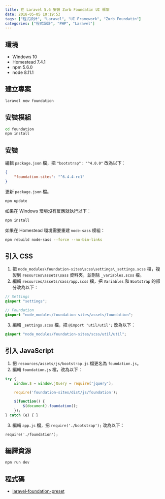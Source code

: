 ```yaml
---
title: 在 Laravel 5.6 安裝 Zurb Foundatin UI 框架
date: 2018-05-05 10:19:53
tags: ["程式設計", "Laravel", "UI Framework", "Zurb Foundatin"]
categories: ["程式設計", "PHP", "Laravel"]
---
```


## 環境

- Windows 10
- Homestead 7.4.1
- npm 5.6.0
- node 8.11.1

## 建立專案

```bash
laravel new foundation
```

## 安裝模組

```bash
cd foundation
npm install
```

## 安裝

編輯 `package.json` 檔，把 `"bootstrap": "^4.0.0"` 改為以下：

```json
{
    "foundation-sites": "^6.4.4-rc1"
}
```

更新 `package.json` 檔。

```bash
npm update
```

如果在 Windows 環境沒有反應就執行以下：

```bash
npm install
```

如果在 Homestead 環境需要重建 `node-sass` 模組：

```bash
npm rebuild node-sass --force --no-bin-links
```

## 引入 CSS

1. 把 `node_modules\foundation-sites\scss\settings\_settings.scss` 檔，複製到 `resources\assets\sass` 資料夾，並刪除 `_variables.scss` 檔。
2. 編輯 `resources/assets/sass/app.scss` 檔，把 `Variables` 和 `Bootstrap` 的部分改為以下：

```scss
// Settings
@import "settings";

// Foundation
@import "node_modules/foundation-sites/assets/foundation";
```

3. 編輯 `_settings.scss` 檔，把 `@import 'util/util';` 改為以下：

```scss
@import "node_modules/foundation-sites/scss/util/util";
```

## 引入 JavaScript

1. 把 `resources/assets/js/bootstrap.js` 檔更名為 `foundation.js`。
2. 編輯 `foundation.js` 檔，改為以下：

```js
try {
    window.$ = window.jQuery = require('jquery');

    require('foundation-sites/dist/js/foundation');

    $(function() {
        $(document).foundation();
    });
} catch (e) { }
```

3. 編輯 `app.js` 檔，把 `require('./bootstrap');` 改為以下：

```jS
require('./foundation');
```

## 編譯資源

```bash
npm run dev
```

## 程式碼

- [laravel-foundation-preset](https://github.com/memochou1993/laravel-foundation-preset)
